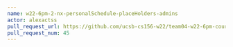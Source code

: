 ```yaml
---
name: w22-6pm-2-nx-personalSchedule-placeHolders-admins
actor: alexactss
pull_request_url: https://github.com/ucsb-cs156-w22/team04-w22-6pm-courses/pull/45
pull_request_num: 45
---
```

